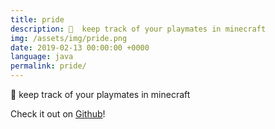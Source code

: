 ```yaml
---
title: pride
description: 🦁  keep track of your playmates in minecraft
img: /assets/img/pride.png
date: 2019-02-13 00:00:00 +0000
language: java
permalink: pride/
---
```


🦁  keep track of your playmates in minecraft

Check it out on <i class="fa fa-globe" aria-hidden="true"></i> <a href="https://insanj.github.io/pride/">Github</a>!
